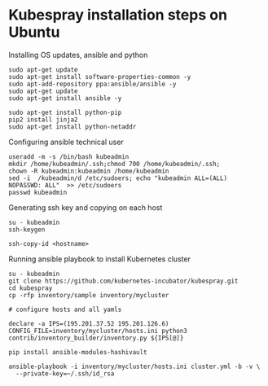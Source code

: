 # Kubespray installation steps on Ubuntu

Installing OS updates, ansible and python

```
sudo apt-get update
sudo apt-get install software-properties-common -y
sudo apt-add-repository ppa:ansible/ansible -y
sudo apt-get update
sudo apt-get install ansible -y

sudo apt-get install python-pip
pip2 install jinja2
sudo apt-get install python-netaddr
```

Configuring ansible technical user

```
useradd -m -s /bin/bash kubeadmin
mkdir /home/kubeadmin/.ssh;chmod 700 /home/kubeadmin/.ssh;
chown -R kubeadmin:kubeadmin /home/kubeadmin
sed -i  /kubeadmin/d /etc/sudoers; echo "kubeadmin ALL=(ALL)      NOPASSWD: ALL"  >> /etc/sudoers
passwd kubeadmin
```

Generating ssh key and copying on each host

```
su - kubeadmin
ssh-keygen

ssh-copy-id <hostname>
```

Running ansible playbook to install Kubernetes cluster

```
su - kubeadmin
git clone https://github.com/kubernetes-incubator/kubespray.git
cd kubespray
cp -rfp inventory/sample inventory/mycluster

# configure hosts and all yamls

declare -a IPS=(195.201.37.52 195.201.126.6)
CONFIG_FILE=inventory/mycluster/hosts.ini python3 contrib/inventory_builder/inventory.py ${IPS[@]}

pip install ansible-modules-hashivault

ansible-playbook -i inventory/mycluster/hosts.ini cluster.yml -b -v \
  --private-key=~/.ssh/id_rsa
```
